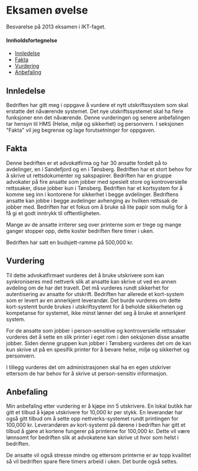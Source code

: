 # Eksamen øvelse

Besvarelse på 2013 eksamen i IKT-faget.

#### Innholdsfortegnelse

* [Innledelse](#innledelse)
* [Fakta](#fakta)
* [Vurdering](#vurdering)
* [Anbefaling](#anbefaling)

## Innledelse

Bedriften har gitt meg i oppgave å vurdere et nytt utskriftssystem som skal erstatte det nåværende systemet. Det nye utskriftssystemet skal ha flere funksjoner enn det nåværende. Denne vurderingen og senere anbefalingen tar hensyn til HMS (Helse, miljø og sikkerhet) og personvern. I seksjonen "Fakta" vil jeg begrense og lage forutsetninger for oppgaven.

## Fakta

Denne bedriften er et advokatfirma og har 30 ansatte fordelt på to avdelinger, en i Sandefjord og en i Tønsberg. Bedriften har et stort behov for å skrive ut rettsdokumenter og sakspapirer. Bedriften har en gruppe advokater på fire ansatte som jobber med spesielt store og kontroversielle rettssaker, disse jobber kun i Tønsberg. Bedriften har et kortsystem for å komme seg inn i kontorene for sikkerhet i begge avdelinger. Bedriftens ansatte kan jobbe i begge avdelinger avhenging av hvilken rettssak de jobber med. Bedriften har et fokus om å bruke så lite papir som mulig for å få gi et godt inntrykk til offtentligheten.

Mange av de ansatte irriterer seg over printerne som er trege og mange ganger stopper opp, dette koster bedriften flere timer i uken.

Bedriften har satt en budsjett-ramme på 500,000 kr.

## Vurdering

Til dette advokatfirmaet vurderes det å bruke utskrivere som kan synkroniseres med nettverk slik at ansatte kan skrive ut ved en annen avdeling om de har det travelt. Det må vurderes rundt sikkerhet for autentisering av ansatte for utskrift. Bedriften har allerede et kort-system som er levert av en annerkjent leverandør. Det burde vurderes om dette kort-systemt burde brukes i utskriftsystemt for å beholde sikkerheten og kompetanse for systemet, ikke minst lønner det seg å bruke et annerkjent system.

For de ansatte som jobber i person-sensitive og kontroversielle rettssaker vurderes det å sette en slik printer i eget rom i den seksjonen disse ansatte jobber. Siden denne gruppen kun jobber i Tønsberg vurderes det om de kan kun skrive ut på en spesifik printer for å bevare helse, miljø og sikkerhet og personvern.

I tillegg vurderes det om administrasjonen skal ha en egen utskriver ettersom de har behov for å skrive ut person-sensitiv informasjon.

## Anbefaling

Min anbefaling etter vurdering er å kjøpe inn 5 utskrivere. En lokal butikk har gitt et tilbud å kjøpe utskrivere for 10,000 kr per stykk. En leverandør har også gitt tilbud om å sette opp nettverks-systemet rundt printingen for 100,000 kr. Leverandøren av kort-systemt på dørene i bedriften har gitt et tilbud å gjøre at kortene fungerer på printerne for 100,000 kr. Dette vil være lønnsomt for bedriften slik at advokatene kan skrive ut hvor som helst i bedriften.

De ansatte vil også stresse mindre og ettersom printerne er av topp kvailitet så vil bedriften spare flere timers arbeid i uken. Det burde også settes.
